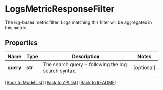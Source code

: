 # LogsMetricResponseFilter

The log-based metric filter. Logs matching this filter will be aggregated in this metric.

## Properties

| Name      | Type    | Description                                         | Notes      |
| --------- | ------- | --------------------------------------------------- | ---------- |
| **query** | **str** | The search query - following the log search syntax. | [optional] |

[[Back to Model list]](README.md#documentation-for-models) [[Back to API list]](README.md#documentation-for-api-endpoints) [[Back to README]](README.md)
